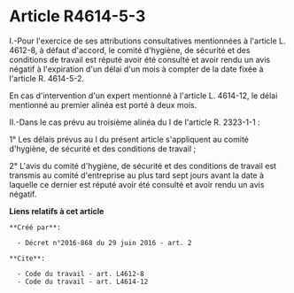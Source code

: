 # Article R4614-5-3

I.-Pour l'exercice de ses attributions consultatives mentionnées à l'article L. 4612-8, à défaut d'accord, le comité
d'hygiène, de sécurité et des conditions de travail est réputé avoir été consulté et avoir rendu un avis négatif à
l'expiration d'un délai d'un mois à compter de la date fixée à l'article R. 4614-5-2. 

En cas d'intervention d'un expert mentionné à l'article L. 4614-12, le délai mentionné au premier alinéa est porté à deux
mois. 

II.-Dans le cas prévu au troisième alinéa du I de l'article R. 2323-1-1 : 

1° Les délais prévus au I du présent article s'appliquent au comité d'hygiène, de sécurité et des conditions de travail ; 

2° L'avis du comité d'hygiène, de sécurité et des conditions de travail est transmis au comité d'entreprise au plus tard sept
jours avant la date à laquelle ce dernier est réputé avoir été consulté et avoir rendu un avis négatif.

**Liens relatifs à cet article**

	**Créé par**:

	  - Décret n°2016-868 du 29 juin 2016 - art. 2

	**Cite**:

	  - Code du travail - art. L4612-8
	  - Code du travail - art. L4614-12
